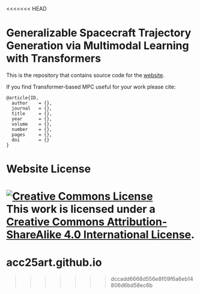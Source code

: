 <<<<<<< HEAD
# Generalizable Spacecraft Trajectory Generation via Multimodal Learning with Transformers

This is the repository that contains source code for the [website](https://acc25art.github.io).

If you find Transformer-based MPC useful for your work please cite:
```
@article{ID,
  author    = {},
  journal   = {},
  title     = {},
  year      = {},
  volume    = {},
  number    = {},
  pages     = {},
  doi       = {}
}
```

# Website License
<a rel="license" href="http://creativecommons.org/licenses/by-sa/4.0/"><img alt="Creative Commons License" style="border-width:0" src="https://i.creativecommons.org/l/by-sa/4.0/88x31.png" /></a><br />This work is licensed under a <a rel="license" href="http://creativecommons.org/licenses/by-sa/4.0/">Creative Commons Attribution-ShareAlike 4.0 International License</a>.
=======
# acc25art.github.io
>>>>>>> dccadd6668d556e8f09f6a6eb14806d6bd58ec6b
